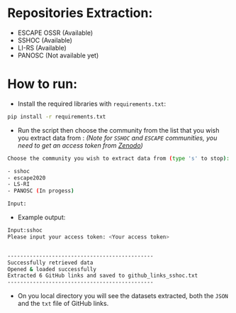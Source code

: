# Repositories Extraction:
- ESCAPE OSSR (Available)
- SSHOC (Available)
- LI-RS (Available)
- PANOSC (Not available yet)

# How to run:
- Install the required libraries with `requirements.txt`:
``` bash
pip install -r requirements.txt
```
- Run the script then choose the community from the list that you wish you extract data from : *(Note for `SSHOC` and `ESCAPE` communities, you need to get an access token from [Zenodo](https://zenodo.org/account/settings/applications/tokens/new/))*

``` bash
Choose the community you wish to extract data from (type 's' to stop):

- sshoc
- escape2020
- LS-RI 
- PANOSC (In progess)

Input:
```
- Example output:
``` bash
Input:sshoc
Please input your access token: <Your access token>


----------------------------------------------
Successfully retrieved data
Opened & loaded successfully
Extracted 6 GitHub links and saved to github_links_sshoc.txt
----------------------------------------------
```
- On you local directory you will see the datasets extracted, both the `JSON` and the `txt` file of GitHub links. 

